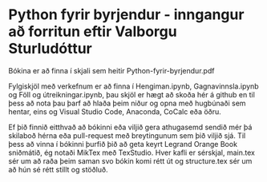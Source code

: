 # Python fyrir byrjendur - inngangur að forritun eftir Valborgu Sturludóttur

Bókina er að finna í skjali sem heitir Python-fyrir-byrjendur.pdf

Fylgiskjöl með verkefnum er að finna í Hengiman.ipynb, Gagnavinnsla.ipynb og Föll og útreikningar.ipynb, þau skjöl er hægt að skoða hér á github en til þess að nota þau þarf að hlaða þeim niður og opna með hugbúnaði sem hentar, eins og Visual Studio Code, Anaconda, CoCalc eða öðru.

Ef þið finnið eitthvað að bókinni eða viljið gera athugasemd sendið mér þá skilaboð hérna eða pull-request með breytingunum sem þið viljið sjá. 
Til þess að vinna í bókinni þurfið þið að geta keyrt Legrand Orange Book sniðmátið, ég notaði MikTex með TexStudio.
Hver kafli er sérskjal, main.tex sér um að raða þeim saman svo bókin komi rétt út og structure.tex sér um að hún sé rétt stillt og stöðluð.
